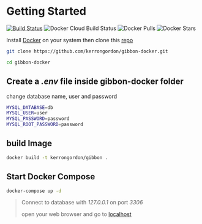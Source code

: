 # Getting Started

[![Build Status](https://travis-ci.org/kerrongordon/gibbon-docker.svg?branch=master)](https://travis-ci.org/kerrongordon/gibbon-docker) ![Docker Cloud Build Status](https://img.shields.io/docker/cloud/build/kerrongordon/gibbon) ![Docker Pulls](https://img.shields.io/docker/pulls/kerrongordon/gibbon) ![Docker Stars](https://img.shields.io/docker/stars/kerrongordon/gibbon)

Install [Docker](https://docs.docker.com/install/) on your system then clone this [repo](https://github.com/kerrongordon/gibbon-docker.git)

``` bash
git clone https://github.com/kerrongordon/gibbon-docker.git

cd gibbon-docker
```

## Create a *.env* file inside gibbon-docker folder

change database name, user and password

``` bash
MYSQL_DATABASE=db
MYSQL_USER=user
MYSQL_PASSWORD=password
MYSQL_ROOT_PASSWORD=password
```

## build Image

``` bash
docker build -t kerrongordon/gibbon .
```

## Start Docker Compose

``` bash
docker-compose up -d
```

> Connect to database with *127.0.0.1* on port *3306*
>
> open your web browser and go to [localhost](http://localhost/)
